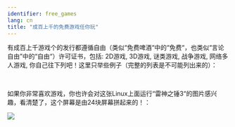 ```yaml
---
identifier: free_games
lang: cn
title: "成百上千的免费游戏任你玩"
---
```


有成百上千游戏个的发行都遵循自由（类似“免费啤酒“中的“免费“，也类似“言论自由”中的“自由“）许可证书，包括: 2D游戏, 3D游戏, 谜类游戏, 战争游戏, 网络多人游戏, 你自己往下列吧！这里只举些例子（完整的列表是不可能列出来的）：

<div id="items">



<br class="clearboth" />


如果你非常喜欢游戏，你也许会对这张Linux上面运行“雷神之锤3“的图片感兴趣，看清楚了，这个屏幕是由24块屏幕拼起来的！：

<a href="/img/quake_24_screens.jpg"><img src="/img/quake_24_screens_thumbnail.jpg" /></a>




